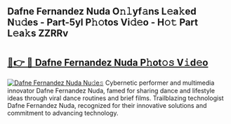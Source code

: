 ## Dafne Fernandez Nuda O𝚗𝚕yf𝚊ns L𝚎a𝚔ed N𝚞𝚍es - Part-5yl P𝚑𝚘tos Vi𝚍𝚎o - H𝚘𝚝 Part L𝚎a𝚔s ZZRRv

# <h2><a href="http://kf351a.oniu.top/?m=Dafne+Fernandez+Nuda">🔗👉 🔴 Dafne Fernandez Nuda P𝚑ot𝚘𝚜 V𝚒d𝚎o</a></h2>

[![Dafne Fernandez Nuda Nu𝚍e𝚜](https://i.imgur.com/0qMVB7G.gif)](http://kf351a.oniu.top/?m=Dafne+Fernandez+Nuda)
Cybernetic performer and multimedia innovator Dafne Fernandez Nuda, famed for sharing dance and lifestyle ideas through viral dance routines and brief films. Trailblazing technologist Dafne Fernandez Nuda, recognized for their innovative solutions and commitment to advancing technology.  
